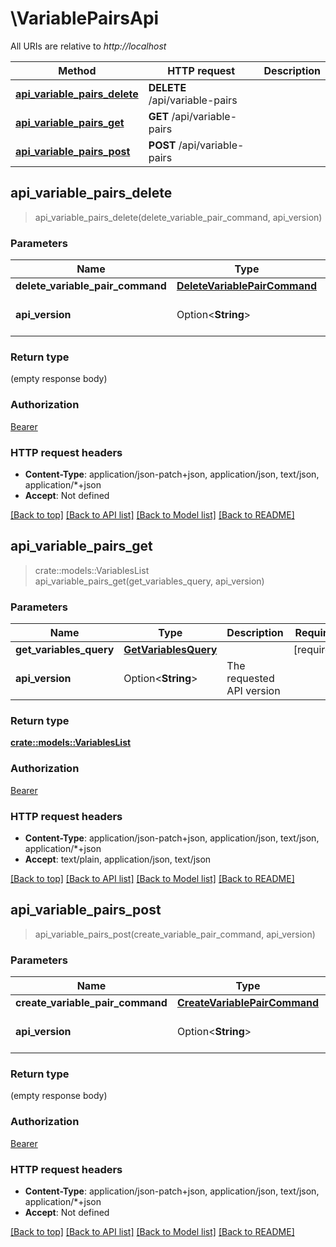 # \VariablePairsApi

All URIs are relative to *http://localhost*

Method | HTTP request | Description
------------- | ------------- | -------------
[**api_variable_pairs_delete**](VariablePairsApi.md#api_variable_pairs_delete) | **DELETE** /api/variable-pairs | 
[**api_variable_pairs_get**](VariablePairsApi.md#api_variable_pairs_get) | **GET** /api/variable-pairs | 
[**api_variable_pairs_post**](VariablePairsApi.md#api_variable_pairs_post) | **POST** /api/variable-pairs | 



## api_variable_pairs_delete

> api_variable_pairs_delete(delete_variable_pair_command, api_version)


### Parameters


Name | Type | Description  | Required | Notes
------------- | ------------- | ------------- | ------------- | -------------
**delete_variable_pair_command** | [**DeleteVariablePairCommand**](DeleteVariablePairCommand.md) |  | [required] |
**api_version** | Option<**String**> | The requested API version |  |[default to 1.0]

### Return type

 (empty response body)

### Authorization

[Bearer](../README.md#Bearer)

### HTTP request headers

- **Content-Type**: application/json-patch+json, application/json, text/json, application/*+json
- **Accept**: Not defined

[[Back to top]](#) [[Back to API list]](../README.md#documentation-for-api-endpoints) [[Back to Model list]](../README.md#documentation-for-models) [[Back to README]](../README.md)


## api_variable_pairs_get

> crate::models::VariablesList api_variable_pairs_get(get_variables_query, api_version)


### Parameters


Name | Type | Description  | Required | Notes
------------- | ------------- | ------------- | ------------- | -------------
**get_variables_query** | [**GetVariablesQuery**](GetVariablesQuery.md) |  | [required] |
**api_version** | Option<**String**> | The requested API version |  |[default to 1.0]

### Return type

[**crate::models::VariablesList**](VariablesList.md)

### Authorization

[Bearer](../README.md#Bearer)

### HTTP request headers

- **Content-Type**: application/json-patch+json, application/json, text/json, application/*+json
- **Accept**: text/plain, application/json, text/json

[[Back to top]](#) [[Back to API list]](../README.md#documentation-for-api-endpoints) [[Back to Model list]](../README.md#documentation-for-models) [[Back to README]](../README.md)


## api_variable_pairs_post

> api_variable_pairs_post(create_variable_pair_command, api_version)


### Parameters


Name | Type | Description  | Required | Notes
------------- | ------------- | ------------- | ------------- | -------------
**create_variable_pair_command** | [**CreateVariablePairCommand**](CreateVariablePairCommand.md) |  | [required] |
**api_version** | Option<**String**> | The requested API version |  |[default to 1.0]

### Return type

 (empty response body)

### Authorization

[Bearer](../README.md#Bearer)

### HTTP request headers

- **Content-Type**: application/json-patch+json, application/json, text/json, application/*+json
- **Accept**: Not defined

[[Back to top]](#) [[Back to API list]](../README.md#documentation-for-api-endpoints) [[Back to Model list]](../README.md#documentation-for-models) [[Back to README]](../README.md)

